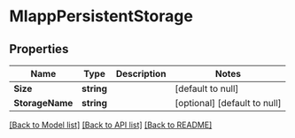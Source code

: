 # MlappPersistentStorage

## Properties
Name | Type | Description | Notes
------------ | ------------- | ------------- | -------------
**Size** | **string** |  | [default to null]
**StorageName** | **string** |  | [optional] [default to null]

[[Back to Model list]](../README.md#documentation-for-models) [[Back to API list]](../README.md#documentation-for-api-endpoints) [[Back to README]](../README.md)


